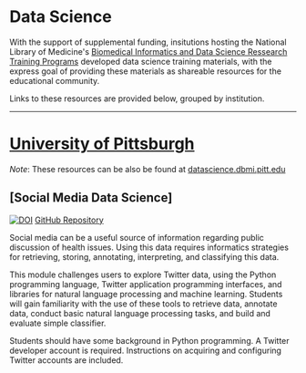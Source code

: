 # Data Science

With the support of supplemental funding, insitutions hosting the National Library of Medicine's [Biomedical Informatics and Data Science Ressearch Training Programs](https://www.nlm.nih.gov/ep/GrantTrainInstitute.html) developed data science training materials, with the express goal of providing these materials as shareable resources for the educational community. 

Links to these resources are provided below, grouped by institution.

---
# [University of Pittsburgh](https://www.dbmi.pitt.edu)

*Note*: These resources can be also be found at [datascience.dbmi.pitt.edu](https://datascience.dbmi.pitt.edu) 

## [Social Media Data Science]

[![DOI](https://zenodo.org/badge/147564959.svg)](https://zenodo.org/badge/latestdoi/147564959)
[GitHub Repository](https://github.com/dbmi-pitt/SocialMediaDataScience)

Social media can be a useful source of information regarding public discussion of health issues.  Using this data requires informatics strategies for retrieving, storing, annotating, interpreting, and classifying this data. 

This module challenges users to explore Twitter data, using the Python programming language, Twitter application programming interfaces, and libraries for natural language processing and machine learning.  Students will gain familiarity with the use of these tools to retrieve data, annotate data, conduct basic natural language processing tasks,  and build and evaluate simple classifier.

Students should have some background in Python programming. A Twitter developer account is required. Instructions on acquiring and configuring Twitter accounts are included.




